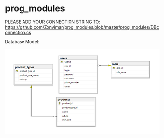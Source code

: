 # prog_modules
PLEASE ADD YOUR CONNECTION STRING TO: https://github.com/Zonvimar/prog_modules/blob/master/prog_modules/DBconnection.cs


Database Model:


![alt text](https://github.com/Zonvimar/prog_modules/blob/master/img/db_model.png)
